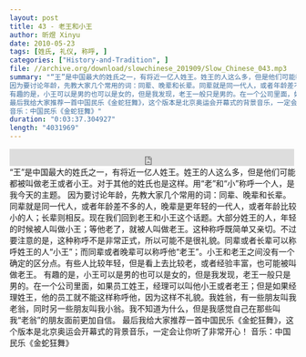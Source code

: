 ```yaml
---
layout: post
title: 43 - 老王和小王
author: 昕煜 Xinyu
date: 2010-05-23
tags: [姓氏, 礼仪, 称呼, ]
categories: ["History-and-Tradition", ]
file: //archive.org/download/slowchinese_201909/Slow_Chinese_043.mp3
summary: "“王”是中国最大的姓氏之一，有将近一亿人姓王。姓王的人这么多，但是他们可能都被叫做老王或者小王。对于其他的姓氏也是这样。用“老”和“小”称呼一个人，是我今天的主题。
因为要讨论年龄，先教大家几个常用的词：同辈、晚辈和长辈。同辈就是同一代人，或者年龄差不多的人，晚辈是更年轻的一代人，或者年龄比较小的人；长辈则相反。现在我们回到老王和小王这个话题。大部分姓王的人，年轻的时候被人叫做小王；等他老了，就被人叫做老王。这种称呼既简单又亲切。不过要注意的是，这种称呼不是非常正式，所以可能不是很礼貌。同辈或者长辈可以称呼姓王的人“小王”；而同辈或者晚辈可以称呼他“老王”。小王和老王之间没有一个确定的区分点。有些人比较年轻，但是看上去比较老，或者经验丰富，也可能被叫做老王。
有趣的是，小王可以是男的也可以是女的，但是我发现，老王一般只是男的。在一个公司里面，如果员工姓王，经理可以叫他小王或者老王；但是如果经理姓王，他的员工就不能这样称呼他，因为这样不礼貌。我姓翁，有一些朋友叫我老翁，同时另一些朋友叫我小翁。我不知道为什么，但是我感觉自己在那些叫我“老翁”的朋友面前更加自信。
最后我给大家推荐一首中国民乐《金蛇狂舞》，这个版本是北京奥运会开幕式的背景音乐，一定会让你听了非常开心！
音乐：中国民乐《金蛇狂舞》"
duration: "0:03:37.304927"
length: "4031969"
---
```


<iframe src="https://archive.org/embed/slowchinese_201909/Slow_Chinese_043.mp3" width="500" height="30" frameborder="0" webkitallowfullscreen="true" mozallowfullscreen="true" allowfullscreen></iframe>
“王”是中国最大的姓氏之一，有将近一亿人姓王。姓王的人这么多，但是他们可能都被叫做老王或者小王。对于其他的姓氏也是这样。用“老”和“小”称呼一个人，是我今天的主题。
因为要讨论年龄，先教大家几个常用的词：同辈、晚辈和长辈。同辈就是同一代人，或者年龄差不多的人，晚辈是更年轻的一代人，或者年龄比较小的人；长辈则相反。现在我们回到老王和小王这个话题。大部分姓王的人，年轻的时候被人叫做小王；等他老了，就被人叫做老王。这种称呼既简单又亲切。不过要注意的是，这种称呼不是非常正式，所以可能不是很礼貌。同辈或者长辈可以称呼姓王的人“小王”；而同辈或者晚辈可以称呼他“老王”。小王和老王之间没有一个确定的区分点。有些人比较年轻，但是看上去比较老，或者经验丰富，也可能被叫做老王。
有趣的是，小王可以是男的也可以是女的，但是我发现，老王一般只是男的。在一个公司里面，如果员工姓王，经理可以叫他小王或者老王；但是如果经理姓王，他的员工就不能这样称呼他，因为这样不礼貌。我姓翁，有一些朋友叫我老翁，同时另一些朋友叫我小翁。我不知道为什么，但是我感觉自己在那些叫我“老翁”的朋友面前更加自信。
最后我给大家推荐一首中国民乐《金蛇狂舞》，这个版本是北京奥运会开幕式的背景音乐，一定会让你听了非常开心！
音乐：中国民乐《金蛇狂舞》